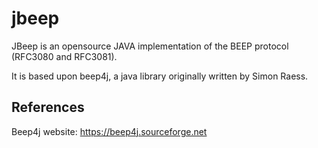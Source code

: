 # jbeep
JBeep is an opensource JAVA implementation of the BEEP protocol (RFC3080 and RFC3081).

It is based upon beep4j, a java library originally written by Simon Raess.

## References
Beep4j website: https://beep4j.sourceforge.net
